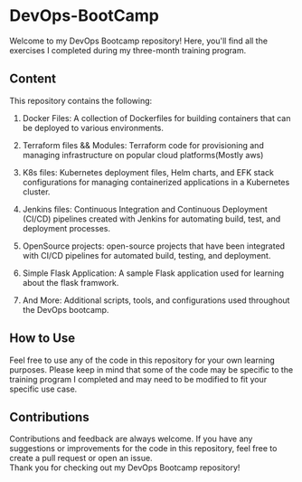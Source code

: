 # DevOps-BootCamp
Welcome to my DevOps Bootcamp repository! Here, you'll find all the exercises I completed during my three-month training program.

## Content

This repository contains the following:

1. Docker Files: A collection of Dockerfiles for building containers that can be deployed to various environments.

2. Terraform files && Modules: Terraform code for provisioning and managing infrastructure on popular cloud platforms(Mostly aws)

3. K8s files: Kubernetes deployment files, Helm charts, and EFK stack configurations for managing containerized applications in a Kubernetes cluster.

4. Jenkins files: Continuous Integration and Continuous Deployment (CI/CD) pipelines created with Jenkins for automating build, test, and deployment processes.

5. OpenSource projects: open-source projects that have been integrated with CI/CD pipelines for automated build, testing, and deployment.

6. Simple Flask Application: A sample Flask application used for learning about the flask framwork.

7. And More: Additional scripts, tools, and configurations used throughout the DevOps bootcamp.

## How to Use

Feel free to use any of the code in this repository for your own learning purposes. Please keep in mind that some of the code may be specific to the training program I completed and may need to be modified to fit your specific use case.

## Contributions

Contributions and feedback are always welcome. If you have any suggestions or improvements for the code in this repository, feel free to create a pull request or open an issue.
<br>
Thank you for checking out my DevOps Bootcamp repository!
